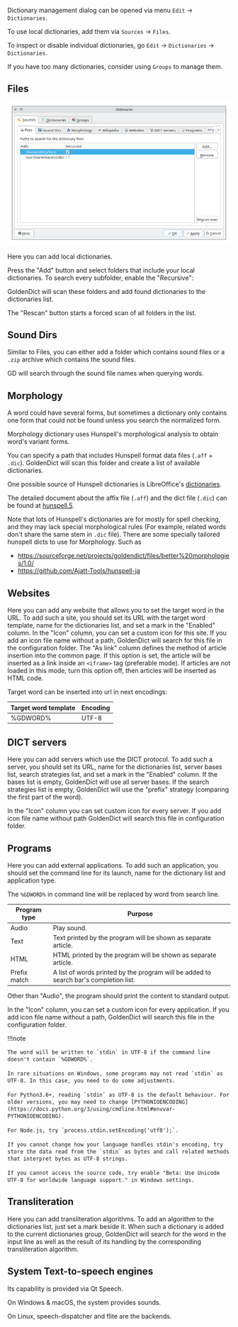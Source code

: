 Dictionary management dialog can be opened via menu `Edit` -> `Dictionaries`.

To use local dictionaries, add them via `Sources` -> `Files`.

To inspect or disable individual dictionaries, go `Edit` -> `Dictionaries` -> `Dictionaries`.

If you have too many dictionaries, consider using `Groups` to manage them.

## Files

![Dict File Tab](img/dict_file_tab.webp)


Here you can add local dictionaries.

Press the "Add" button and select folders that include your local dictionaries. To search every subfolder, enable the "Recursive":

GoldenDict will scan these folders and add found dictionaries to the dictionaries list.

The "Rescan" button starts a forced scan of all folders in the list.


## Sound Dirs

Similar to Files, you can either add a folder which contains sound files or a `.zip` archive which contains the sound files.

GD will search through the sound file names when querying words.

## Morphology

A word could have several forms, but sometimes a dictionary only contains one form that could not be found unless you search the normalized form.

Morphology dictionary uses Hunspell's morphological analysis to obtain word's variant forms.

You can specify a path that includes Hunspell format data files (`.aff` + `.dic`). GoldenDict will scan this folder and create a list of available dictionaries.

One possible source of Hunspell dictionaries is LibreOffice's [dictionaries](https://github.com/LibreOffice/dictionaries).

The detailed document about the affix file (`.aff`) and the dict file (`.dic`) can be found at [hunspell.5](https://man.archlinux.org/man/hunspell.5.en).

Note that lots of Hunspell's dictionaries are for mostly for spell checking, and they may lack special morphological rules (For example, related words don't share the same stem in `.dic` file).
There are some specially tailored hunspell dicts to use for Morphology. Such as

* <https://sourceforge.net/projects/goldendict/files/better%20morphologies/1.0/>
* <https://github.com/Ajatt-Tools/hunspell-ja>

## Websites

Here you can add any website that allows you to set the target word in the URL. To add such a site, you should set its URL with the target word template, name for the dictionaries list, and set a mark in the "Enabled" column. In the "Icon" column, you can set a custom icon for this site. If you add an icon file name without a path, GoldenDict will search for this file in the configuration folder. The "As link" column defines the method of article insertion into the common page. If this option is set, the article will be inserted as a link inside an `<iframe>` tag (preferable mode). If articles are not loaded in this mode, turn this option off, then articles will be inserted as HTML code.

Target word can be inserted into url in next encodings:

| Target word template   | Encoding                                |
|------------------------|-----------------------------------------|
| %GDWORD%               | UTF-8                                   |


## DICT servers

Here you can add servers which use the DICT protocol. To add such a server, you should set its URL, name for the dictionaries list, server bases list, search strategies list, and set a mark in the "Enabled" column. If the bases list is empty, GoldenDict will use all server bases. If the search strategies list is empty, GoldenDict will use the "prefix" strategy (comparing the first part of the word).

In the "Icon" column you can set custom icon for every server. If you add icon file name without path GoldenDict will search this file in configuration folder.

## Programs

Here you can add external applications. To add such an application, you should set the command line for its launch, name for the dictionary list and application type.

The `%GDWORD%` in command line will be replaced by word from search line.


| Program type | Purpose                                                                               |
|--------------|---------------------------------------------------------------------------------------|
| Audio        | Play sound.                                                                           |
| Text         | Text printed by the program will be shown as separate article.                        |
| HTML         | HTML printed by the program will be shown as separate article.                        |
| Prefix match | A list of words printed by the program will be added to search bar's completion list. |

Other than "Audio", the program should print the content to standard output.

In the "Icon" column, you can set a custom icon for every application. If you add icon file name without a path, GoldenDict will search this file in the configuration folder.

!!!note 

    The word will be written to `stdin` in UTF-8 if the command line doesn't contain `%GDWORD%`.

    In rare situations on Windows, some programs may not read `stdin` as UTF-8. In this case, you need to do some adjustments.
    
    For Python3.6+, reading `stdin` as UTF-8 is the default behaviour. For older versions, you may need to change [PYTHONIOENCODING](https://docs.python.org/3/using/cmdline.html#envvar-PYTHONIOENCODING).

    For Node.js, try `process.stdin.setEncoding('utf8');`.

    If you cannot change how your language handles stdin's encoding, try store the data read from the `stdin` as bytes and call related methods that interpret bytes as UTF-8 strings.

    If you cannot access the source code, try enable "Beta: Use Unicode UTF-8 for worldwide language support." in Windows settings.

## Transliteration

Here you can add transliteration algorithms. To add an algorithm to the dictionaries list, just set a mark beside it. When such a dictionary is added to the current dictionaries group, GoldenDict will search for the word in the input line as well as the result of its handling by the corresponding transliteration algorithm.

## System Text-to-speech engines

Its capability is provided via Qt Speech.

On Windows & macOS, the system provides sounds.

On Linux, speech-dispatcher and flite are the backends.